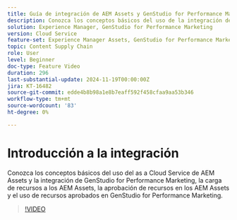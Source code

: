 ```yaml
---
title: Guía de integración de AEM Assets y GenStudio for Performance Marketing
description: Conozca los conceptos básicos del uso de la integración de AEM Assets y GenStudio for Performance Marketing, la carga de recursos a AEM Assets, la aprobación de recursos en AEM Assets y el uso de recursos aprobados en GenStudio for Performance Marketing.
solution: Experience Manager, GenStudio for Performance Marketing
version: Cloud Service
feature-set: Experience Manager Assets, GenStudio for Performance Marketing
topic: Content Supply Chain
role: User
level: Beginner
doc-type: Feature Video
duration: 296
last-substantial-update: 2024-11-19T00:00:00Z
jira: KT-16482
source-git-commit: edde4b8b98a1e8b7eaff592f458cfaa9aa53b346
workflow-type: tm+mt
source-wordcount: '83'
ht-degree: 0%

---
```



# Introducción a la integración

Conozca los conceptos básicos del uso del as a Cloud Service de AEM Assets y la integración de GenStudio for Performance Marketing, la carga de recursos a los AEM Assets, la aprobación de recursos en los AEM Assets y el uso de recursos aprobados en GenStudio for Performance Marketing.

>[!VIDEO](https://video.tv.adobe.com/v/3439264/?learn=on)
